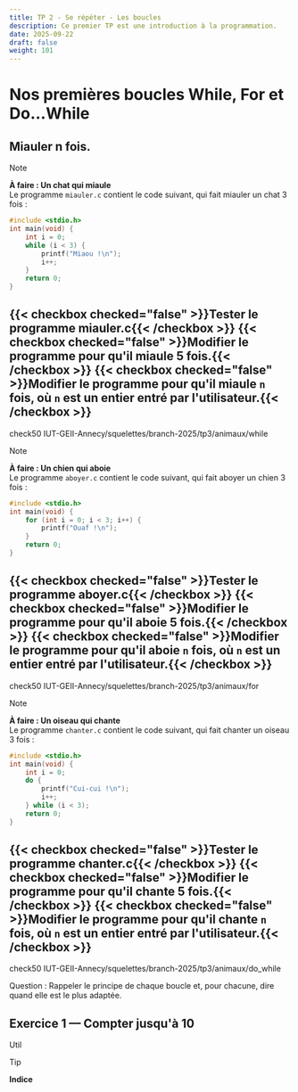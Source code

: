 ```yaml
---
title: TP 2 - Se répéter - Les boucles
description: Ce premier TP est une introduction à la programmation.
date: 2025-09-22
draft: false
weight: 101
---
```


# Nos premières boucles While, For et Do...While

## Miauler n fois. 

> [!note]  
> **À faire : Un chat qui miaule**  
> Le programme `miauler.c` contient le code suivant, qui fait miauler un chat 3 fois :
> ```c
> #include <stdio.h>
> int main(void) {
>     int i = 0;
>     while (i < 3) {
>         printf("Miaou !\n");
>         i++;
>     }
>     return 0;
> }
> ```
> {{< checkbox checked="false" >}}Tester le programme miauler.c{{< /checkbox >}}
> {{< checkbox checked="false" >}}Modifier le programme pour qu'il miaule 5 fois.{{< /checkbox >}}
> {{< checkbox checked="false" >}}Modifier le programme pour qu'il miaule `n` fois, où `n` est un entier entré par l'utilisateur.{{< /checkbox >}}
> --- 
> check50 IUT-GEII-Annecy/squelettes/branch-2025/tp3/animaux/while

> [!note]  
> **À faire : Un chien qui aboie**  
> Le programme `aboyer.c` contient le code suivant, qui fait aboyer un chien 3 fois :
> ```c
> #include <stdio.h>   
> int main(void) {
>     for (int i = 0; i < 3; i++) {
>         printf("Ouaf !\n");
>     }
>     return 0;
> }
> ```
> {{< checkbox checked="false" >}}Tester le programme aboyer.c{{< /checkbox >}}
> {{< checkbox checked="false" >}}Modifier le programme pour qu'il aboie 5 fois.{{< /checkbox >}}
> {{< checkbox checked="false" >}}Modifier le programme pour qu'il aboie `n` fois, où `n` est un entier entré par l'utilisateur.{{< /checkbox >}}
> ---
> check50 IUT-GEII-Annecy/squelettes/branch-2025/tp3/animaux/for

> [!note]  
> **À faire : Un oiseau qui chante**  
> Le programme `chanter.c` contient le code suivant, qui fait chanter un oiseau 3 fois :
> ```c
> #include <stdio.h>
> int main(void) {
>     int i = 0;
>     do {
>         printf("Cui-cui !\n");
>         i++;
>     } while (i < 3);
>     return 0;
> }
> ```
> {{< checkbox checked="false" >}}Tester le programme chanter.c{{< /checkbox >}}
> {{< checkbox checked="false" >}}Modifier le programme pour qu'il chante 5 fois.{{< /checkbox >}}
> {{< checkbox checked="false" >}}Modifier le programme pour qu'il chante `n` fois, où `n` est un entier entré par l'utilisateur.{{< /checkbox >}}
> ---
> check50 IUT-GEII-Annecy/squelettes/branch-2025/tp3/animaux/do_while

Question : Rappeler le principe de chaque boucle et, pour chacune, dire quand elle est le plus adaptée. 


## Exercice 1 — Compter jusqu'à 10
Util
> [!tip]  
> **Indice**  

